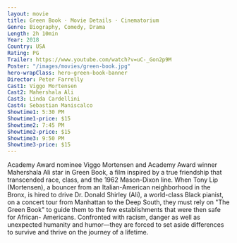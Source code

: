 ```yaml
---
layout: movie
title: Green Book · Movie Details · Cinematorium
Genre: Biography, Comedy, Drama
Length: 2h 10min
Year: 2018
Country: USA
Rating: PG
Trailer: https://www.youtube.com/watch?v=uC-_Gon2p9M
Poster: "/images/movies/green-book.jpg"
hero-wrapClass: hero-green-book-banner
Director: Peter Farrelly
Cast1: Viggo Mortensen
Cast2: Mahershala Ali
Cast3: Linda Cardellini
Cast4: Sebastian Maniscalco
Showtime1: 5:30 PM
Showtime1-price: $15
Showtime2: 7:45 PM
Showtime2-price: $15
Showtime3: 9:50 PM
Showtime3-price: $15
---
```

Academy Award nominee Viggo Mortensen and Academy Award winner Mahershala Ali star in Green Book, a film inspired by a true friendship that transcended race, class, and the 1962 Mason-Dixon line. When Tony Lip (Mortensen), a bouncer from an Italian-American neighborhood in the Bronx, is hired to drive Dr. Donald Shirley (Ali), a world-class Black pianist, on a concert tour from Manhattan to the Deep South, they must rely on "The Green Book" to guide them to the few establishments that were then safe for African- Americans. Confronted with racism, danger as well as unexpected humanity and humor—they are forced to set aside differences to survive and thrive on the journey of a lifetime.
